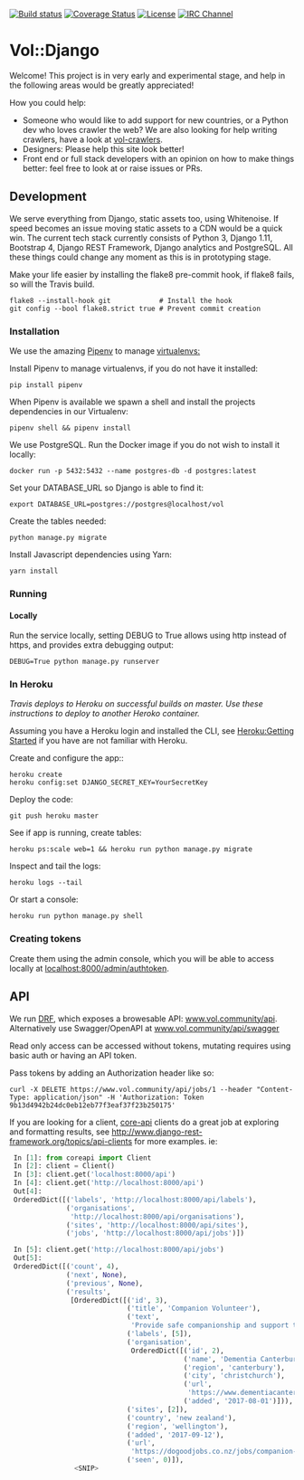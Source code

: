 [![Build status](https://travis-ci.org/volCommunity/vol-django.svg?branch=master)](https://travis-ci.org/volCommunity/vol-django)
[![Coverage Status](https://coveralls.io/repos/github/volCommunity/vol-django/badge.svg?branch=master)](https://coveralls.io/github/volCommunity/vol-django?branch=master)
[![License](https://img.shields.io/badge/License-Apache%202.0-blue.svg)](https://opensource.org/licenses/Apache-2.0)
[![IRC Channel](https://img.shields.io/badge/chat-on%20freenode-brightgreen.svg)](https://kiwiirc.com/client/irc.freenode.net/#vol.community)

# Vol::Django

Welcome! This project is in very early and experimental stage, and help in the following areas would be greatly appreciated!

How you could help:
* Someone who would like to add support for new countries, or a Python dev who loves crawler the web? We are also looking for help writing crawlers, have a look at <a href="github.com/volCommunity/vol-crawlers">vol-crawlers</a>.
* Designers: Please help this site look better!
* Front end or full stack developers with an opinion on how to make things better: feel free to look at or raise issues or PRs.

## Development
We serve everything from Django, static assets too, using Whitenoise. If speed becomes an issue moving static assets
to a CDN would be a quick win.
The current tech stack currently consists of Python 3, Django 1.11, Bootstrap 4, Django REST Framework, Django analytics and PostgreSQL. All these things
could change any moment as this is in prototyping stage.

Make your life easier by installing the flake8 pre-commit hook, if flake8 fails, so will the Travis build.

```shell
flake8 --install-hook git            # Install the hook
git config --bool flake8.strict true # Prevent commit creation
```

### Installation
We use the amazing <a href=https://github.com/kennethreitz/pipenv>Pipenv</a> to manage <a href=http://docs.python-guide.org/en/latest/dev/virtualenvs/>virtualenvs:</a>

Install Pipenv to manage virtualenvs, if you do not have it installed:
```
pip install pipenv
```

When Pipenv is available we spawn a shell and install the projects dependencies in our Virtualenv:
```shell
pipenv shell && pipenv install
```

We use PostgreSQL. Run the Docker image if you do not wish to install it locally:

```shell
docker run -p 5432:5432 --name postgres-db -d postgres:latest
```

Set your DATABASE_URL so Django is able to find it:

```shell
export DATABASE_URL=postgres://postgres@localhost/vol
```

Create the tables needed:

```shell
python manage.py migrate
```

Install Javascript dependencies using Yarn:

```shell
yarn install
```

### Running
#### Locally
Run the service locally, setting DEBUG to True allows using http instead of https,
and provides extra debugging output:
```shell
DEBUG=True python manage.py runserver
```

### In Heroku
_Travis deploys to Heroku on successful builds on master. Use these instructions
to deploy to another Heroko container._

Assuming you have a Heroku login and installed the CLI, see
<a href=https://devcenter.heroku.com/articles/getting-started-with-python>Heroku:Getting Started</a> if you have are
not familiar with Heroku.

Create and configure the app::

```shell
heroku create
heroku config:set DJANGO_SECRET_KEY=YourSecretKey
```

Deploy the code:
```
git push heroku master
```

See if app is running, create tables:
```
heroku ps:scale web=1 && heroku run python manage.py migrate
```

Inspect and tail the logs:
```shell
heroku logs --tail
```

Or start a console:
```shell
heroku run python manage.py shell
```

### Creating tokens
Create them using the admin console, which you will be able to access locally at  <a href=http://localhost:8000/admin/authtoken>localhost:8000/admin/authtoken</a>.

## API
We run <a href=http://www.django-rest-framework.org>DRF</a>, which exposes a browesable API:
<a href="https://www.vol.community/api/">www.vol.community/api</a>. Alternatively use Swagger/OpenAPI at <a href="https://www.vol.community/api/swagger">www.vol.community/api/swagger</a>

Read only access can be accessed without tokens, mutating requires using basic auth or having
an API token.

Pass tokens by adding an Authorization header like so:

```shell
curl -X DELETE https://www.vol.community/api/jobs/1 --header "Content-Type: application/json" -H 'Authorization: Token 9b13d4942b24dc0eb12eb77f3eaf37f23b250175'
```

If you are looking for a client, <a href=https://github.com/core-api>core-api</a> clients do
 a great job at exploring and formatting results, see http://www.django-rest-framework.org/topics/api-clients for more examples. ie:

```python
 In [1]: from coreapi import Client
 In [2]: client = Client()
 In [3]: client.get('localhost:8000/api')
 In [4]: client.get('http://localhost:8000/api')
 Out[4]:
 OrderedDict([('labels', 'http://localhost:8000/api/labels'),
              ('organisations',
               'http://localhost:8000/api/organisations'),
              ('sites', 'http://localhost:8000/api/sites'),
              ('jobs', 'http://localhost:8000/api/jobs')])

 In [5]: client.get('http://localhost:8000/api/jobs')
 Out[5]:
 OrderedDict([('count', 4),
              ('next', None),
              ('previous', None),
              ('results',
               [OrderedDict([('id', 3),
                             ('title', 'Companion Volunteer'),
                             ('text',
                              'Provide safe companionship and support to the person with dementia for 1-2 hours weekly or fortnightly. This may include (but is not limited to) tasks such as visiting a cafe or library, going for a walk, making a cup of tea, reading the newsp aper together, watching sport etc. Police check required. TRAINING: Initial induction of two 2-hour sessions and ongoing o ptional training throughout the year. How to Apply'),
                             ('labels', [5]),
                             ('organisation',
                              OrderedDict([('id', 2),
                                           ('name', 'Dementia Canterbury'),
                                           ('region', 'canterbury'),
                                           ('city', 'christchurch'),
                                           ('url',
                                            'https://www.dementiacanterbury.org.nz/'),
                                           ('added', '2017-08-01')])),
                             ('sites', [2]),
                             ('country', 'new zealand'),
                             ('region', 'wellington'),
                             ('added', '2017-09-12'),
                             ('url',
                              'https://dogoodjobs.co.nz/jobs/companion-volunteer'),
                             ('seen', 0)]),
                <SNIP>
```

